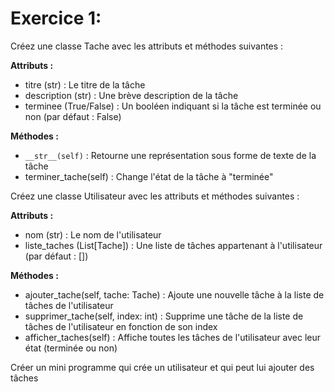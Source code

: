 # Exercice 1:

Créez une classe Tache avec les attributs et méthodes suivantes :

**Attributs :**

- titre (str) : Le titre de la tâche
- description (str) : Une brève description de la tâche
- terminee (True/False) : Un booléen indiquant si la tâche est terminée ou non (par défaut : False)

**Méthodes :**

- `__str__(self)` : Retourne une représentation sous forme de texte de la tâche
- terminer_tache(self) : Change l'état de la tâche à "terminée"

Créez une classe Utilisateur avec les attributs et méthodes suivantes :

**Attributs :**

- nom (str) : Le nom de l'utilisateur
- liste_taches (List[Tache]) : Une liste de tâches appartenant à l'utilisateur (par défaut : [])

**Méthodes :**

- ajouter_tache(self, tache: Tache) : Ajoute une nouvelle tâche à la liste de tâches de l'utilisateur
- supprimer_tache(self, index: int) : Supprime une tâche de la liste de tâches de l'utilisateur en fonction de son index
- afficher_taches(self) : Affiche toutes les tâches de l'utilisateur avec leur état (terminée ou non)

Créer un mini programme qui crée un utilisateur et qui peut lui ajouter des tâches
